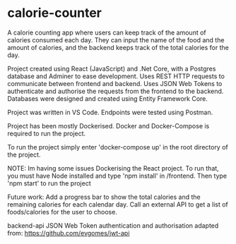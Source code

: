 # calorie-counter
A calorie counting app where users can keep track of the amount of calories consumed each day.
They can input the name of the food and the amount of calories, and the backend keeps track of the total calories for the day.

Project created using React (JavaScript) and .Net Core, with a Postgres database and Adminer to ease development.
Uses REST HTTP requests to communicate between frontend and backend.
Uses JSON Web Tokens to authenticate and authorise the requests from the frontend to the backend.
Databases were designed and created using Entity Framework Core.

Project was written in VS Code.
Endpoints were tested using Postman.

Project has been mostly Dockerised.
Docker and Docker-Compose is required to run the project.

To run the project simply enter 'docker-compose up' in the root directory of the project.

NOTE:
    Im having some issues Dockerising the React project.
    To run that, you must have Node installed and type 'npm install' in /frontend.
    Then type 'npm start' to run the project


Future work:
    Add a progress bar to show the total calories and the remaining calories for each calendar day.
    Call an external API to get a list of foods/calories for the user to choose.




backend-api JSON Web Token authentication and authorisation adapted from:
	https://github.com/evgomes/jwt-api
